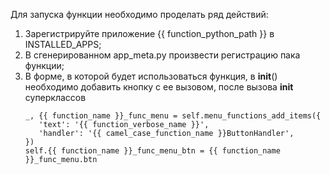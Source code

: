 Для запуска функции необходимо проделать ряд действий:

1. Зарегистрируйте приложение {{ function_python_path }} в INSTALLED_APPS;
2. В сгенерированном app_meta.py произвести регистрацию пака функции;
3. В форме, в которой будет использоваться функция, в __init__() необходимо добавить кнопку с ее вызовом, после вызова __init__ суперклассов
    ```
    _, {{ function_name }}_func_menu = self.menu_functions_add_items({
       'text': '{{ function_verbose_name }}',
       'handler': '{{ camel_case_function_name }}ButtonHandler',
    })
    self.{{ function_name }}_func_menu_btn = {{ function_name }}_func_menu.btn
    ```
    